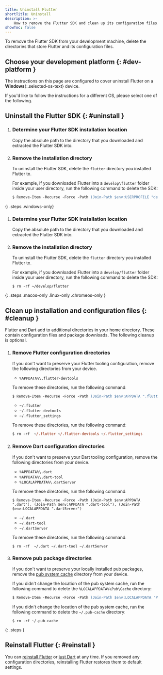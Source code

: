 ```yaml
---
title: Uninstall Flutter
shortTitle: Uninstall
description: >-
    How to remove the Flutter SDK and clean up its configuration files.
showToc: false
---
```


To remove the Flutter SDK from your development machine,
delete the directories that store Flutter and its configuration files.

## Choose your development platform {: #dev-platform }

The instructions on this page are configured to cover
uninstall Flutter on a **Windows**{:.selected-os-text} device.

If you'd like to follow the instructions for a different OS,
please select one of the following.

<OSSelector />

## Uninstall the Flutter SDK {: #uninstall }

 1. <h3>Determine your Flutter SDK installation location</h3>

    Copy the absolute path to the directory that you
    downloaded and extracted the Flutter SDK into.

 1. <h3>Remove the installation directory</h3>

    To uninstall the Flutter SDK,
    delete the `flutter` directory you installed Flutter to.

    For example, if you downloaded Flutter into a
    `develop\flutter` folder inside your user directory,
    run the following command to delete the SDK:

    ```ps
    $ Remove-Item -Recurse -Force -Path (Join-Path $env:USERPROFILE "develop\flutter")
    ```

{: .steps .windows-only}

 1. <h3>Determine your Flutter SDK installation location</h3>

    Copy the absolute path to the directory that you
    downloaded and extracted the Flutter SDK into.

 1. <h3>Remove the installation directory</h3>

    To uninstall the Flutter SDK,
    delete the `flutter` directory you installed Flutter to.

    For example, if you downloaded Flutter into a
    `develop/flutter` folder inside your user directory,
    run the following command to delete the SDK:

    ```console
    $ rm -rf ~/develop/flutter
    ```

{: .steps .macos-only .linux-only .chromeos-only }

## Clean up installation and configuration files {: #cleanup }

Flutter and Dart add to additional directories in your home directory.
These contain configuration files and package downloads.
The following cleanup is optional.

 1. <h3>Remove Flutter configuration directories</h3>

    If you don't want to preserve your Flutter tooling configuration,
    remove the following directories from your device.

    <div class="windows-only">

    - `%APPDATA%\.flutter-devtools`

    To remove these directories, run the following command:

    ```ps
    $ Remove-Item -Recurse -Force -Path (Join-Path $env:APPDATA ".flutter-devtools")
    ```

    </div>

    <div class="macos-only linux-only chromeos-only">

    - `~/.flutter`
    - `~/.flutter-devtools`
    - `~/.flutter_settings`

    To remove these directories, run the following command:

    ```ps
    $ rm -rf  ~/.flutter ~/.flutter-devtools ~/.flutter_settings
    ```

    </div>

 1. <h3>Remove Dart configuration directories</h3>

    If you don't want to preserve your Dart tooling configuration,
    remove the following directories from your device.

    <div class="windows-only">

    - `%APPDATA%\.dart`
    - `%APPDATA%\.dart-tool`
    - `%LOCALAPPDATA%\.dartServer`

    To remove these directories, run the following command:

    ```console
    $ Remove-Item -Recurse -Force -Path (Join-Path $env:APPDATA ".dart"), (Join-Path $env:APPDATA ".dart-tool"), (Join-Path $env:LOCALAPPDATA ".dartServer")
    ```

    </div>

    <div class="macos-only linux-only chromeos-only">

    - `~/.dart`
    - `~/.dart-tool`
    - `~/.dartServer`

    To remove these directories, run the following command:

    ```console
    $ rm -rf  ~/.dart ~/.dart-tool ~/.dartServer
    ```

    </div>

 1. <h3>Remove pub package directories</h3>

    If you don't want to preserve your locally installed pub packages,
    remove the [pub system cache][] directory from your device.

    <div class="windows-only">

    If you didn't change the location of the pub system cache,
    run the following command to
    delete the `%LOCALAPPDATA%\Pub\Cache` directory:

    ```ps
    $ Remove-Item -Recurse -Force -Path (Join-Path $env:LOCALAPPDATA "Pub\Cache")
    ```

    </div>

    <div class="macos-only linux-only chromeos-only">

    If you didn't change the location of the pub system cache,
    run the following command to delete the `~/.pub-cache` directory:

    ```console
    $ rm -rf ~/.pub-cache
    ```

    </div>

{: .steps }

[pub system cache]: {{site.dart-site}}/tools/pub/glossary#system-cache

## Reinstall Flutter {: #reinstall }

You can [reinstall Flutter][flutter-install] or
[just Dart][dart-install] at any time.
If you removed any configuration directories,
reinstalling Flutter restores them to default settings.

[flutter-install]: /install
[dart-install]: {{site.dart-site}}/get-dart
